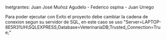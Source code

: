 Inetgrantes: Juan José Muñoz Agudelo - Federico ospina - Juan Urrego

Para poder ejecutar con Exito el proyecto debe cambiar la cadena de conexion segun su servidor de SQL, en este caso se uso "Server=LAPTOP-8E5R31UH\\SQLEXPRESS;Database=VeterinariaDB;Trusted_Connection=True;"


